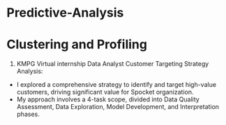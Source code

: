 # Predictive-Analysis
# Clustering and Profiling

1. KMPG Virtual internship Data Analyst
Customer Targeting Strategy Analysis:
- I explored a comprehensive strategy to identify and target high-value customers, driving significant value for Spocket organization. 
- My approach involves a 4-task scope, divided into Data Quality Assessment, Data Exploration, Model Development, and Interpretation phases.

